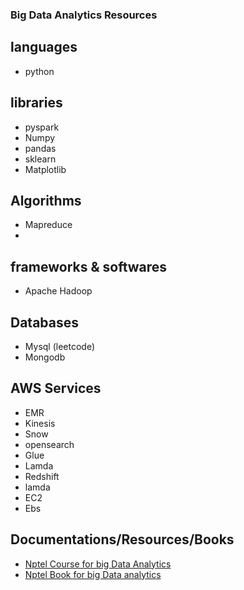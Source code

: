 ### Big Data Analytics Resources

## languages

- python

## libraries

- pyspark
- Numpy
- pandas
- sklearn
- Matplotlib

## Algorithms

- Mapreduce
-

## frameworks & softwares
- Apache Hadoop

## Databases

- Mysql (leetcode)
- Mongodb

## AWS Services

- EMR
- Kinesis
- Snow
- opensearch
- Glue
- Lamda
- Redshift
- lamda
- EC2
- Ebs

## Documentations/Resources/Books

- [Nptel Course for big Data Analytics](https://nptel.ac.in/courses/106104189)
- [Nptel Book for big Data analytics](https://drive.google.com/file/d/1aduy4DMWIqv4xXPdWzwHxnCBc_H6JnoT/view)
